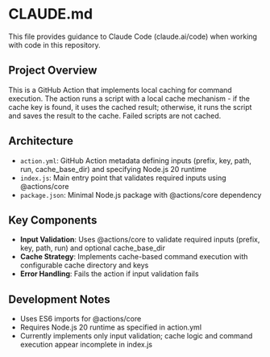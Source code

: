 # CLAUDE.md

This file provides guidance to Claude Code (claude.ai/code) when working with code in this repository.

## Project Overview

This is a GitHub Action that implements local caching for command execution. The action runs a script with a local cache mechanism - if the cache key is found, it uses the cached result; otherwise, it runs the script and saves the result to the cache. Failed scripts are not cached.

## Architecture

- `action.yml`: GitHub Action metadata defining inputs (prefix, key, path, run, cache_base_dir) and specifying Node.js 20 runtime
- `index.js`: Main entry point that validates required inputs using @actions/core
- `package.json`: Minimal Node.js package with @actions/core dependency

## Key Components

- **Input Validation**: Uses @actions/core to validate required inputs (prefix, key, path, run) and optional cache_base_dir
- **Cache Strategy**: Implements cache-based command execution with configurable cache directory and keys
- **Error Handling**: Fails the action if input validation fails

## Development Notes

- Uses ES6 imports for @actions/core
- Requires Node.js 20 runtime as specified in action.yml
- Currently implements only input validation; cache logic and command execution appear incomplete in index.js